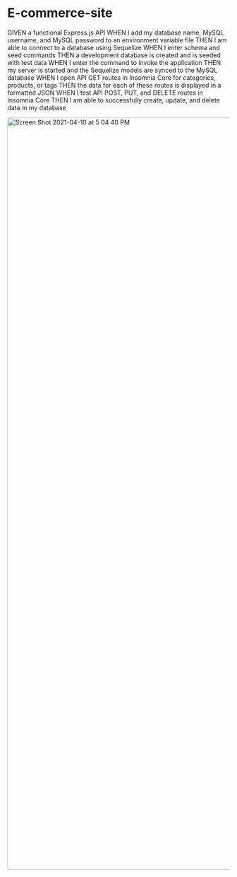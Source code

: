 # E-commerce-site

GIVEN a functional Express.js API WHEN I add my database name, MySQL username, and MySQL password to an environment variable file THEN I am able to connect to a database using Sequelize WHEN I enter schema and seed commands THEN a development database is created and is seeded with test data WHEN I enter the command to invoke the application THEN my server is started and the Sequelize models are synced to the MySQL database WHEN I open API GET routes in Insomnia Core for categories, products, or tags THEN the data for each of these routes is displayed in a formatted JSON WHEN I test API POST, PUT, and DELETE routes in Insomnia Core THEN I am able to successfully create, update, and delete data in my database

<img width="1703" alt="Screen Shot 2021-04-10 at 5 04 40 PM" src="https://user-images.githubusercontent.com/70423368/114287814-e533b680-9a1e-11eb-8f1e-3cdf30f487e7.png">
